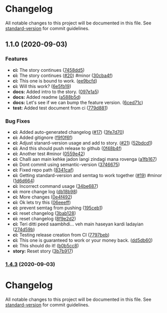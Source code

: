 # Changelog

All notable changes to this project will be documented in this file. See [standard-version](https://github.com/conventional-changelog/standard-version) for commit guidelines.

## 1.1.0 (2020-09-03)


### Features

* **ci:** The story continues ([7458dd5](https://github.com/nav/circle-sandbox/commit/7458dd50caad92d316d99713524102e42169ec61))
* **ci:** The story continues ([#20](https://github.com/nav/circle-sandbox/issues/20)) #minor ([30cba4f](https://github.com/nav/circle-sandbox/commit/30cba4f87576de5476670e21a1602f52c58e2725))
* **ci:** This one is bound to work. ([ee9bcfd](https://github.com/nav/circle-sandbox/commit/ee9bcfda533f368c1b0e3e6a6d3aacbf3526e897))
* **ci:** Will this work? ([6e5fb19](https://github.com/nav/circle-sandbox/commit/6e5fb1990f0f3a5fc57ed1f2bf11283548ee281e))
* **docs:** Added intro to the story. ([097e1a5](https://github.com/nav/circle-sandbox/commit/097e1a5547285252575959bedfc36a4870ca26df))
* **docs:** Added readme ([a588b5d](https://github.com/nav/circle-sandbox/commit/a588b5df0c1e7fd4b0ddd40c3f45d2fccbf79e5d))
* **docs:** Let's see if we can bump the feature version. ([6ced71c](https://github.com/nav/circle-sandbox/commit/6ced71c1cac62d6c1ecbe35799df95ed25770c20))
* **test:** Added test document from ci ([779d881](https://github.com/nav/circle-sandbox/commit/779d8810d5ca27e3bc2b6d67580af593e4203347))


### Bug Fixes

* **ci:** Added auto-generated changelog ([#17](https://github.com/nav/circle-sandbox/issues/17)) ([3fe7d70](https://github.com/nav/circle-sandbox/commit/3fe7d70d460b513794c85d6bb83b70bd3ffb7895))
* **ci:** Added gitignore ([f9f0f6f](https://github.com/nav/circle-sandbox/commit/f9f0f6f0d9475e39cdad5c31d6d58246d64d37b2))
* **ci:** Adjust stanard-version usage and add to story. ([#21](https://github.com/nav/circle-sandbox/issues/21)) ([52bdcd1](https://github.com/nav/circle-sandbox/commit/52bdcd1d4fa36cd6fa55db767b20af03e984ed87))
* **ci:** And this should push release to github ([0f48b4f](https://github.com/nav/circle-sandbox/commit/0f48b4f5eb0168e846e470635faaf8a7a284d84f))
* **ci:** Another test #minor ([0559e42](https://github.com/nav/circle-sandbox/commit/0559e42b1a7c110be6a9a07089aee7d7c41eff85))
* **ci:** Challi aan main kehke jadon langi zindagi mana rovenga ([a1fb167](https://github.com/nav/circle-sandbox/commit/a1fb167e5cf6f52ccfed2c5d4dee309e2e6cbc31))
* **ci:** Dont commit using semantic-version ([3746675](https://github.com/nav/circle-sandbox/commit/37466755368fb379ecfd9b28d46c1ae0ba5203d8))
* **ci:** Fixed repo path ([8341caf](https://github.com/nav/circle-sandbox/commit/8341caf2dd2ed5edfe855fffac0b7c03740406df))
* **ci:** Getting standard-version and semtag to work together ([#19](https://github.com/nav/circle-sandbox/issues/19)) #minor ([1d6d664](https://github.com/nav/circle-sandbox/commit/1d6d6644744eb7dc5ad099a9a9de54e6020304e7))
* **ci:** Incorrect command usage ([34be687](https://github.com/nav/circle-sandbox/commit/34be687c8b572508d5c48c0e22bda3d8d8421d3c))
* **ci:** more change log ([db18b98](https://github.com/nav/circle-sandbox/commit/db18b98609b2a35b13e84835782472850649809d))
* **ci:** More changes ([0e4f492](https://github.com/nav/circle-sandbox/commit/0e4f4926306a14db216378b377c9e5ac5d3631ae))
* **ci:** Ok lets try this ([06eeeff](https://github.com/nav/circle-sandbox/commit/06eeeffa554b927b1e5d67dbe0996fd6a2ae27d7))
* **ci:** prevent semtag from pushing ([195ceb1](https://github.com/nav/circle-sandbox/commit/195ceb160606b6cf4f4d21ad2a84e9461b87814e))
* **ci:** reset changelog ([3bab128](https://github.com/nav/circle-sandbox/commit/3bab128638fce45225887ab579448b8b0e0672ad))
* **ci:** reset changelog ([8f9e2d2](https://github.com/nav/circle-sandbox/commit/8f9e2d23e43a805d13b55bdcbb098ea6aeb722bc))
* **ci:** Teri ditti peed saambhdi... veh main haseyan kardi ladayian ([274d59b](https://github.com/nav/circle-sandbox/commit/274d59bbae61ef87cf9bc10d839cf2c99cc07d3b))
* **ci:** Testing release creation from CI ([7797beb](https://github.com/nav/circle-sandbox/commit/7797bebbdf6b5cf35cd8086c973358e50ec5a3dd))
* **ci:** This one is guaranteed to work or your money back. ([dd5db60](https://github.com/nav/circle-sandbox/commit/dd5db60245537064bd1958362c2516cbe2014d90))
* **ci:** This should do it! ([b0b5cc8](https://github.com/nav/circle-sandbox/commit/b0b5cc899a121da9fe4fbcfeacf2c1080a8257d1))
* **story:** Reset story ([3b7b917](https://github.com/nav/circle-sandbox/commit/3b7b9177a270d3ad3983cf4b05289746dc92aa7b))

### [1.4.3](https://github.com/nav/circle-sandbox/compare/v1.4.2...v1.4.3) (2020-09-03)

# Changelog

All notable changes to this project will be documented in this file. See [standard-version](https://github.com/conventional-changelog/standard-version) for commit guidelines.
